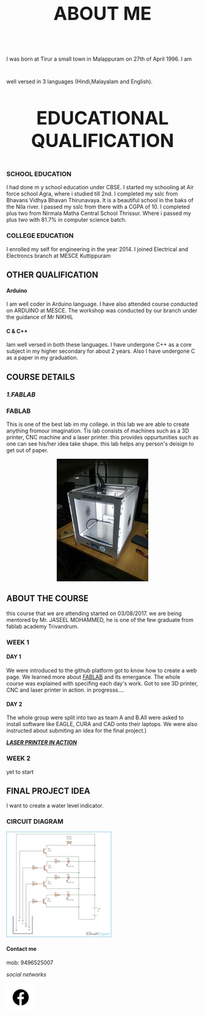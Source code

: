 <font size="+5">
<p align= "center">
  <b> ABOUT ME </b>
  </p></font>
 I was born at Tirur a small town in Malappuram on 27th of April 1996. I am well versed in 3 languages (Hindi,Malayalam and English).





<font size="+7">
<p align= "center">
  <b> EDUCATIONAL QUALIFICATION </b>
  </p></font>



### SCHOOL EDUCATION 
 I had done m y school education under CBSE.
 I started my schooling at Air force school Agra, where i studied till 2nd. I completed my sslc from Bhavans Vidhya Bhavan Thirunavaya. It is a beautiful school in the baks of the Nila river. I passed my sslc from there with a CGPA of 10. I completed plus two from Nirmala Matha Central School Thrissur. Where i passed my plus two with 81.7% in computer science batch. 
 
 
 ### COLLEGE EDUCATION
 I enrolled my self for engineering in the year 2014. I joined Electrical and Electroncs branch at MESCE Kuttippuram
 ## OTHER QUALIFICATION

#### Arduino
I am well coder in Arduino language. I have also attended course conducted on ARDUINO at MESCE. The workshop was conducted by our branch under the guidance of Mr NIKHIL 

#### C & C++ 
Iam well versed in both these languages. I have undergone C++ as a core subject in my higher secondary for about 2 years. Also I have undergone C as a paper in my graduation.

## COURSE DETAILS

### _1.FABLAB_ #
 

### FABLAB

This is one of the best lab im my college. in this lab we are able to create anything fromour imagination.
Tis lab consists of machines such as a 3D printer, CNC machine and a laser printer. this provides oppurtunities such as one can see his/her idea take shape. this lab helps any person's deisign to get out of paper.



<p align= "center">
  <img src="https://raw.githubusercontent.com/arjunhari2704/arjunhari2704.github.io/master/Webp.net-resizeimage.jpg">

</p>

## ABOUT THE COURSE
this course that we are attending started on 03/08/2017. we are being mentored by Mr. JASEEL MOHAMMED, he is one of the few graduate from fablab academy Trivandrum.
### WEEK 1
#### DAY 1
We were introduced to the github platform got to know how to create a web page. We learned more about [FABLAB](http://www.fablabdc.org/history/) and its emergance. The whole course was explained with specifing each day's work. Got to see 3D printer, CNC and laser printer in action. 
in progresss.... 
#### DAY 2
The whole group were split into two as team A and B.All were asked to install software like EAGLE, CURA and CAD onto their laptops. We were also instructed about submiting an idea for the final project.)


[_**LASER PRINTER IN ACTION**_](https://raw.githubusercontent.com/arjunhari2704/arjunhari2704.github.io/master/spinner.gif)



### WEEK 2
yet to start

## FINAL PROJECT IDEA
I want to create a water level indicator.
### CIRCUIT DIAGRAM
![Image](https://raw.githubusercontent.com/arjunhari2704/arjunhari2704.github.io/master/Webp.net-resizeimage.gif) 


#### Contact me

mob: 9496525007

_social networks_

[![Image](https://raw.githubusercontent.com/arjunhari2704/arjunhari2704.github.io/master/output_QRYgjn.gif)](https://www.facebook.com/arjun.hari.395)  


